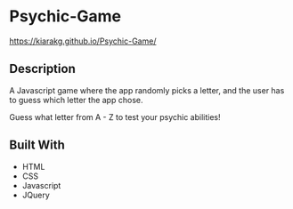 # Psychic-Game

https://kiarakg.github.io/Psychic-Game/

## Description
A Javascript game where the app randomly picks a letter, and the user has to guess which letter the app chose. 

Guess what letter from A - Z to test your psychic abilities!

## Built With
* HTML
* CSS
* Javascript
* JQuery

